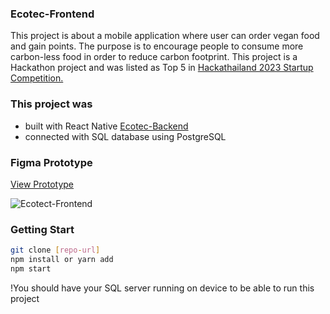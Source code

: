### Ecotec-Frontend
This project is about a mobile application where user can order vegan food and gain points. The purpose is to encourage people to consume more carbon-less food in order to reduce carbon footprint.
This project is a Hackathon project and was listed as Top 5 in <a href="https://www.hackathailand.com" target="_blank">Hackathailand 2023 Startup Competition.</a>

### This project was
- built with React Native <a href="https://github.com/saipepu/Ecotec-Frontend">Ecotec-Backend</a>
- connected with SQL database using PostgreSQL

### Figma Prototype
<a href="https://www.figma.com/proto/3iwojUFiobL86KUM03GbUK/Portfolio?kind=proto&node-id=903-779&page-id=903%3A17&scaling=scale-down&starting-point-node-id=903%3A779&t=hHmBu4AKcn6fRZD1-1&type=design&viewport=180%2C150%2C0.16" target="_blank">View Prototype</a>

<img src="https://pepu-portfolio.vercel.app/_next/image?url=%2F_next%2Fstatic%2Fmedia%2Fthumbnail.5a65fe9d.png&w=3840&q=75" alt="Ecotect-Frontend"/>

### Getting Start
```bash
git clone [repo-url]
npm install or yarn add
npm start
```
!You should have your SQL server running on device to be able to run this project

